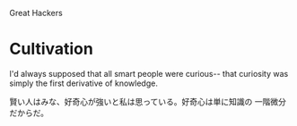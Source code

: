 Great Hackers

# Cultivation
I'd always supposed that all smart people were curious-- that curiosity was simply the first derivative of knowledge.

賢い人はみな、好奇心が強いと私は思っている。好奇心は単に知識の 一階微分だからだ。
